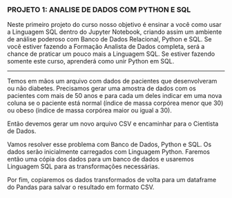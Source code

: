 ### PROJETO 1: ANALISE DE DADOS COM PYTHON E SQL

Neste primeiro projeto do curso nosso objetivo é ensinar a você como usar a Linguagem
SQL dentro do Jupyter Notebook, criando assim um ambiente de análise poderoso com Banco de
Dados Relacional, Python e SQL.
Se você estiver fazendo a Formação Analista de Dados completa, será a chance de praticar
um pouco mais a Linguagem SQL. Se estiver fazendo somente este curso, aprenderá como unir
Python em SQL.

----
Temos em mãos um arquivo com dados de pacientes que desenvolveram ou não diabetes. Precisamos gerar uma amostra de dados com os pacientes com mais de 50 anos e para
cada um deles indicar em uma nova coluna se o paciente está normal (índice de massa corpórea menor que 30) ou obeso (índice de massa corpórea maior ou igual a 30).

Então devemos gerar um novo arquivo CSV e encaminhar para o Cientista de Dados.

Vamos resolver esse problema com Banco de Dados, Python e SQL. Os dados serão
inicialmente carregados com Linguagem Python. Faremos então uma cópia dos dados para um
banco de dados e usaremos Linguagem SQL para as transformações necessárias.

Por fim, copiaremos os dados transformados de volta para um dataframe do Pandas para salvar o resultado em formato CSV.
